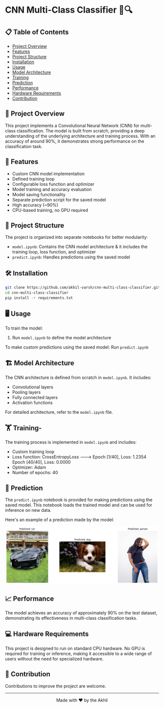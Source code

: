# CNN Multi-Class Classifier 🧠🔍

## 📋 Table of Contents
- [Project Overview](#-project-overview)
- [Features](#-features)
- [Project Structure](#-project-structure)
- [Installation](#-installation)
- [Usage](#-Usage)
- [Model Architecture](##-model-architecture)
- [Training](#-training)
- [Prediction](#-prediction)
- [Performance](#-Performance)
- [Hardware Requirements](#-hardware-requirements)
- [Contribution](#-contribution)

## 🌟 Project Overview
This project implements a Convolutional Neural Network (CNN) for multi-class classification. The model is built from scratch, providing a deep understanding of the underlying architecture and training process. With an accuracy of around 90%, it demonstrates strong performance on the classification task.

## 🚀 Features
- Custom CNN model implementation
- Defined training loop
- Configurable loss function and optimizer
- Model training and accuracy evaluation
- Model saving functionality
- Separate prediction script for the saved model
- High accuracy (~90%)
- CPU-based training, no GPU required

## 📁 Project Structure
The project is organized into separate notebooks for better modularity:
- `model.ipynb`: Contains the CNN model architecture & it includes the training loop, loss function, and optimizer
- `predict.ipynb`: Handles predictions using the saved model

## 🛠️ Installation
```bash
git clone https://github.com/akhil-varsh/cnn-multi-class-classifier.git
cd cnn-multi-class-classifier
pip install -r requirements.txt
```

## 🖥️ Usage
To train the model:
1. Run `model.ipynb` to define the model architecture

To make custom predictions using the saved model:
    Run `predict.ipynb`

## 🏗️ Model Architecture
The CNN architecture is defined from scratch in `model.ipynb`. It includes:
- Convolutional layers
- Pooling layers
- Fully connected layers
- Activation functions

For detailed architecture, refer to the `model.ipynb` file.

## 🏋️ Training-
The training process is implemented in `model.ipynb` and includes:
- Custom training loop
- Loss function: CrossEntropyLoss ---> Epoch [1/40], Loss: 1.2354
                                       Epoch [40/40], Loss: 0.0000
- Optimizer: Adam
- Number of epochs: 40 

## 🔮 Prediction
The `predict.ipynb` notebook is provided for making predictions using the saved model. This notebook loads the trained model and can be used for inference on new data.


Here's an example of a prediction made by the model:

![Prediction Example](data/prediction_1.png)

## 📈 Performance
The model achieves an accuracy of approximately 90% on the test dataset, demonstrating its effectiveness in multi-class classification tasks.

## 💻 Hardware Requirements
This project is designed to run on standard CPU hardware. No GPU is required for training or inference, making it accessible to a wide range of users without the need for specialized hardware.

## 🤝 Contribution
Contributions to improve the project are welcome. 

---

<p align="center">
  Made with ❤️ by the Akhil
</p>
